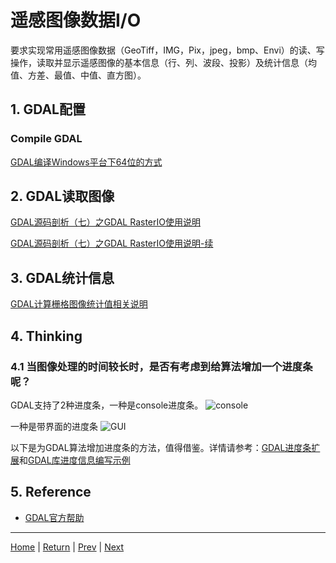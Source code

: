 # 遥感图像数据I/O
要求实现常用遥感图像数据（GeoTiff，IMG，Pix，jpeg，bmp、Envi）的读、写操作，读取并显示遥感图像的基本信息（行、列、波段、投影）及统计信息（均值、方差、最值、中值、直方图）。

## 1. GDAL配置
### Compile GDAL
[GDAL编译Windows平台下64位的方式](https://blog.csdn.net/liminlu0314/article/details/6144899)

## 2. GDAL读取图像
[GDAL源码剖析（七）之GDAL RasterIO使用说明](https://blog.csdn.net/liminlu0314/article/details/7072224)

[GDAL源码剖析（七）之GDAL RasterIO使用说明-续](https://blog.csdn.net/liminlu0314/article/details/8301585)

## 3. GDAL统计信息
[GDAL计算栅格图像统计值相关说明](https://blog.csdn.net/liminlu0314/article/details/8495274)

## 4. Thinking
### 4.1 当图像处理的时间较长时，是否有考虑到给算法增加一个进度条呢？
GDAL支持了2种进度条，一种是console进度条。
![console](http://hi.csdn.net/attachment/201101/10/0_12946620634QxM.gif)

一种是带界面的进度条
![GUI](http://hi.csdn.net/attachment/201202/20/0_13297429073Lbt.gif)

以下是为GDAL算法增加进度条的方法，值得借鉴。详情请参考：[GDAL进度条扩展](https://blog.csdn.net/liminlu0314/article/details/7276954)和[GDAL库进度信息编写示例](https://blog.csdn.net/liminlu0314/article/details/51019220)


## 5. Reference
- [GDAL官方帮助](http://gdal.org/index.html)

---
[Home](../docss/README.md) | [Return](#遥感图像数据I/O) | [Prev](./D1_RSIP_Frame.md) | [Next](./D3_ImageDisplay.md)